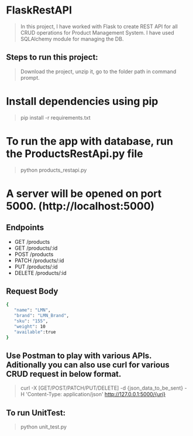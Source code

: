 # FlaskRestAPI
> In this project, I have worked with Flask to create REST API for all CRUD operations for Product Management System. 
> I have used SQLAlchemy module for managing the DB.

## Steps to run this project:

> Download the project, unzip it, go to the folder path in command prompt.

# Install dependencies using pip
> pip install -r requirements.txt

# To run the app with database, run the ProductsRestApi.py file
> python products_restapi.py

# A server will be opened on port 5000. (http://localhost:5000)

## Endpoints
* GET     /products
* GET     /products/:id
* POST    /products
* PATCH   /products/:id
* PUT     /products/:id
* DELETE  /products/:id

## Request Body
``` bash
{
   "name": "LMN", 
   "brand": "LMN_Brand",
   "sku": "155",
   "weight": 10
   "available":true
}
```

## Use Postman to play with various APIs. Aditionally you can also use curl for various CRUD request in below format.
> curl -X [GET/POST/PATCH/PUT/DELETE] -d {json_data_to_be_sent} -H 'Content-Type: application/json' http://127.0.0.1:5000/{uri}

## To run UnitTest:
> python unit_test.py